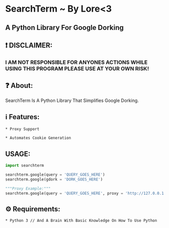 # SearchTerm ~ By Lore<3

## A Python Library For Google Dorking




## ❗️ DISCLAIMER:
### I AM NOT RESPONSIBLE FOR ANYONES ACTIONS WHILE USING THIS PROGRAM PLEASE USE AT YOUR OWN RISK!


## ❓ About:
SearchTerm Is A Python Library That Simplifies Google Dorking.

##  ℹ️ Features:
```bash
* Proxy Support

* Automates Cookie Generation
```
## USAGE:
```py
import searchterm

searchterm.google(query = 'QUERY_GOES_HERE')
searchterm.google(gdork = 'DORK_GOES_HERE')

"""Proxy Example:"""
searchterm.google(query = 'QUERY_GOES_HERE', proxy = 'http://127.0.0.1:8080')
```



## ⚙️ Requirements:

```bash
* Python 3 // And A Brain With Basic Knowledge On How To Use Python
```
